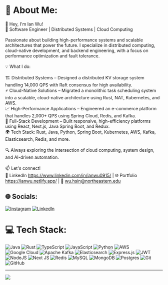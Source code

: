 # 💫 About Me:
👋 Hey, I'm Ian Wu!<br>🚀 Software Engineer | Distributed Systems | Cloud Computing<br><br>Passionate about building high-performance systems and scalable architectures that power the future. I specialize in distributed computing, cloud-native development, and backend engineering, with a focus on performance optimization and fault tolerance.<br><br>💡 What I do:<br><br>🏗 Distributed Systems – Designed a distributed KV storage system handling 14,000 QPS with Raft consensus for high availability.<br>⚡ Cloud-Native Solutions – Migrated a monolithic task scheduling system into a scalable, cloud-native architecture using Rust, NAT, Kubernetes, and AWS.<br>📈 High-Performance Applications – Engineered an e-commerce platform that handles 2,000+ QPS using Spring Cloud, Redis, and Kafka.<br>🎨 Full-Stack Development – Built responsive, high-efficiency platforms using React, Next.js, Java Spring Boot, and Redux.<br>🌍 Tech Stack: Rust, Java, Python, Spring Boot, Kubernetes, AWS, Kafka, Elasticsearch, Redis, and more.<br><br>🔍 Always exploring the intersection of cloud computing, system design, and AI-driven automation.<br><br>📫 Let's connect!<br>💼 LinkedIn https://www.linkedin.com/in/ianwu0915/ | 🌐 Portfolio https://ianwu.netlify.app/ | 📧 wu.hsin@northeastern.edu


## 🌐 Socials:
[![Instagram](https://img.shields.io/badge/Instagram-%23E4405F.svg?logo=Instagram&logoColor=white)](https://instagram.com/https://www.instagram.com/midnight_foodiy/) [![LinkedIn](https://img.shields.io/badge/LinkedIn-%230077B5.svg?logo=linkedin&logoColor=white)](https://linkedin.com/in/https://www.linkedin.com/in/ianwu0915/) 

# 💻 Tech Stack:
![Java](https://img.shields.io/badge/java-%23ED8B00.svg?style=for-the-badge&logo=openjdk&logoColor=white) ![Rust](https://img.shields.io/badge/rust-%23000000.svg?style=for-the-badge&logo=rust&logoColor=white) ![TypeScript](https://img.shields.io/badge/typescript-%23007ACC.svg?style=for-the-badge&logo=typescript&logoColor=white) ![JavaScript](https://img.shields.io/badge/javascript-%23323330.svg?style=for-the-badge&logo=javascript&logoColor=%23F7DF1E) ![Python](https://img.shields.io/badge/python-3670A0?style=for-the-badge&logo=python&logoColor=ffdd54) ![AWS](https://img.shields.io/badge/AWS-%23FF9900.svg?style=for-the-badge&logo=amazon-aws&logoColor=white) ![Google Cloud](https://img.shields.io/badge/GoogleCloud-%234285F4.svg?style=for-the-badge&logo=google-cloud&logoColor=white) ![Apache Kafka](https://img.shields.io/badge/Apache%20Kafka-000?style=for-the-badge&logo=apachekafka) ![Elasticsearch](https://img.shields.io/badge/elasticsearch-%230377CC.svg?style=for-the-badge&logo=elasticsearch&logoColor=white) ![Express.js](https://img.shields.io/badge/express.js-%23404d59.svg?style=for-the-badge&logo=express&logoColor=%2361DAFB) ![JWT](https://img.shields.io/badge/JWT-black?style=for-the-badge&logo=JSON%20web%20tokens) ![NodeJS](https://img.shields.io/badge/node.js-6DA55F?style=for-the-badge&logo=node.js&logoColor=white) ![Next JS](https://img.shields.io/badge/Next-black?style=for-the-badge&logo=next.js&logoColor=white) ![Redis](https://img.shields.io/badge/redis-%23DD0031.svg?style=for-the-badge&logo=redis&logoColor=white) ![MySQL](https://img.shields.io/badge/mysql-4479A1.svg?style=for-the-badge&logo=mysql&logoColor=white) ![MongoDB](https://img.shields.io/badge/MongoDB-%234ea94b.svg?style=for-the-badge&logo=mongodb&logoColor=white) ![Postgres](https://img.shields.io/badge/postgres-%23316192.svg?style=for-the-badge&logo=postgresql&logoColor=white) ![Git](https://img.shields.io/badge/git-%23F05033.svg?style=for-the-badge&logo=git&logoColor=white) ![GitHub](https://img.shields.io/badge/github-%23121011.svg?style=for-the-badge&logo=github&logoColor=white)

---
[![](https://visitcount.itsvg.in/api?id=ianwu0915&icon=0&color=0)](https://visitcount.itsvg.in)

